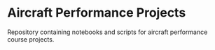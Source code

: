 # Aircraft Performance Projects

Repository containing notebooks and scripts for aircraft performance course projects. 
